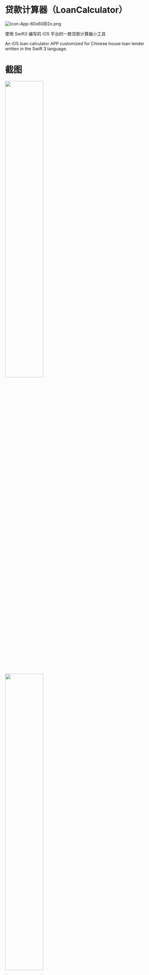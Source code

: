 # 贷款计算器（LoanCalculator）

![Icon-App-60x60@2x.png](http://upload-images.jianshu.io/upload_images/3107501-1602e13bd142609c.png?imageMogr2/auto-orient/strip%7CimageView2/2/w/1240)

使用 Swift3 编写的 iOS 平台的一款贷款计算器小工具

An iOS loan calculator APP customized for Chinese house loan lender written in the Swift 3 language.

# 截图

<img src="http://upload-images.jianshu.io/upload_images/3107501-038dd571b0e27f02.jpg?imageMogr2/auto-orient/strip%7CimageView2/2/w/1240" width="50%" height="50%">
<img src="http://upload-images.jianshu.io/upload_images/3107501-00c9c8fa2ed7475a.jpg?imageMogr2/auto-orient/strip%7CimageView2/2/w/1240" width="50%" height="50%">
<img src="http://upload-images.jianshu.io/upload_images/3107501-70cf45f54095f95b.jpg?imageMogr2/auto-orient/strip%7CimageView2/2/w/1240" width="50%" height="50%">
<img src="http://upload-images.jianshu.io/upload_images/3107501-ff0587097c9dc25c.jpg?imageMogr2/auto-orient/strip%7CimageView2/2/w/1240" width="50%" height="50%">

# 平台
## Required
Xcode 8+
Swift 3+

## Optional
Carthage

# 依赖 (Denpendencies)
使用了 Alamofire 和 Snapkit 框架。
Used Alamofire and Snapkit Framework. 

你可以自行下载这些框架同时在 Xcode 中导入，也可以使用项目根目录下的 Cartfile 在 Carthage 中进行编译。
You can download them and link them in Xcode by yourself or you can use Cartfile provided by me in the repository.

如果你使用 Carthage，运行 carthage update --platform iOS 命令后在 target 中 link 这两个框架即可。
Just use carthage update --platform iOS and link .framework in Xcode.

# Lisense

GPL

# Credit

2016 Kenneth Zhang
kenneth.x.zhang@gmail.com

If you have any feedback or suggestions, please let me know.
